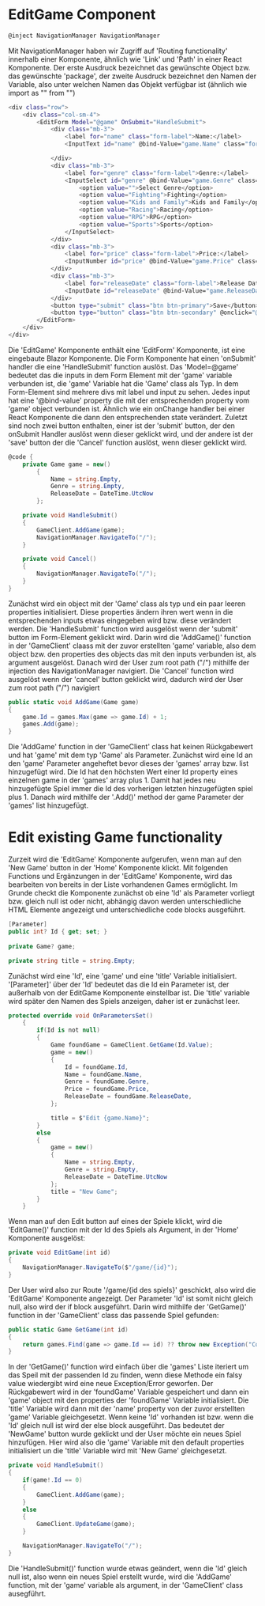 # EditGame Component

```csharp
@inject NavigationManager NavigationManager
```

Mit NavigationManager haben wir Zugriff auf 'Routing functionality' innerhalb einer Komponente, ähnlich wie 'Link' und 'Path' in einer React Komponente.
Der erste Ausdruck bezeichnet das gewünschte Object bzw. das gewünschte 'package', der zweite Ausdruck bezeichnet den Namen der Variable, also unter welchen Namen das Objekt verfügbar ist (ähnlich wie import as "" from "")

```bash
<div class="row">
    <div class="col-sm-4">
        <EditForm Model="@game" OnSubmit="HandleSubmit">
            <div class="mb-3">
                <label for="name" class="form-label">Name:</label>
                <InputText id="name" @bind-Value="game.Name" class="form-control"></InputText>

            </div>
            <div class="mb-3">
                <label for="genre" class="form-label">Genre:</label>
                <InputSelect id="genre" @bind-Value="game.Genre" class="form-select">
                    <option value="">Select Genre</option>
                    <option value="Fighting">Fighting</option>
                    <option value="Kids and Family">Kids and Family</option>
                    <option value="Racing">Racing</option>
                    <option value="RPG">RPG</option>
                    <option value="Sports">Sports</option>
                </InputSelect>
            </div>
            <div class="mb-3">
                <label for="price" class="form-label">Price:</label>
                <InputNumber id="price" @bind-Value="game.Price" class="form-control"></InputNumber>
            </div>
            <div class="mb-3">
                <label for="releaseDate" class="form-label">Release Date:</label>
                <InputDate id="releaseDate" @bind-Value="game.ReleaseDate" class="form-control"></InputDate>
            </div>
            <button type="submit" class="btn btn-primary">Save</button>
            <button type="button" class="btn btn-secondary" @onclick="@Cancel">Cancel</button>
        </EditForm>
    </div>
</div>
```

Die 'EditGame' Komponente enthält eine 'EditForm' Komponente, ist eine eingebaute Blazor Komponente. Die Form Komponente hat einen 'onSubmit' handler die eine 'HandleSubmit' function auslöst.
Das 'Model=@game' bedeutet das die inputs in dem Form Element mit der 'game' variable verbunden ist, die 'game' Variable hat die 'Game' class als Typ.
In dem Form-Element sind mehrere divs mit label und input zu sehen. Jedes input hat eine '@bind-value' property die mit der entsprechenden property vom 'game' object verbunden ist. Ähnlich wie ein onChange handler bei einer React Komponente die dann den entsprechenden state verändert.
Zuletzt sind noch zwei button enthalten, einer ist der 'submit' button, der den onSubmit Handler auslöst wenn dieser geklickt wird, und der andere ist der 'save' button der die 'Cancel' function auslöst, wenn dieser geklickt wird.

```csharp
@code {
    private Game game = new()
        {
            Name = string.Empty,
            Genre = string.Empty,
            ReleaseDate = DateTime.UtcNow
        };

    private void HandleSubmit()
    {
        GameClient.AddGame(game);
        NavigationManager.NavigateTo("/");
    }

    private void Cancel()
    {
        NavigationManager.NavigateTo("/");
    }
}
```

Zunächst wird ein object mit der 'Game' class als typ und ein paar leeren properties initialisiert. Diese properties ändern ihren wert wenn in die entsprechenden inputs etwas eingegeben wird bzw. diese verändert werden.
Die 'HandleSubmit' function wird ausgelöst wenn der 'submit' button im Form-Element geklickt wird.
Darin wird die 'AddGame()' function in der 'GameClient' claass mit der zuvor erstellten 'game' variable, also dem object bzw. den properties des objects das mit den inputs verbunden ist, als argument ausgelöst.
Danach wird der User zum root path ("/") mithilfe der injection des NavigationManager navigiert.
Die 'Cancel' function wird ausgelöst wenn der 'cancel' button geklickt wird, dadurch wird der User zum root path ("/") navigiert

```csharp
public static void AddGame(Game game)
{
    game.Id = games.Max(game => game.Id) + 1;
    games.Add(game);
}
```

Die 'AddGame' function in der 'GameClient' class hat keinen Rückgabewert und hat 'game' mit dem typ 'Game' als Parameter.
Zunächst wird eine Id an den 'game' Parameter angeheftet bevor dieses der 'games' array bzw. list hinzugefügt wird. Die Id hat den höchsten Wert einer Id property eines einzelnen game in der 'games' array plus 1. Damit hat jedes neu hinzugefügte Spiel immer die Id des vorherigen letzten hinzugefügten spiel plus 1.
Danach wird mithilfe der '.Add()' method der game Parameter der 'games' list hinzugefügt.


# Edit existing Game functionality
Zurzeit wird die 'EditGame' Komponente aufgerufen, wenn man auf den 'New Game' button in der 'Home' Komponente klickt.
Mit folgenden Functions und Ergänzungen in der 'EditGame' Komponente, wird das bearbeiten von bereits in der Liste vorhandenen Games ermöglicht. Im Grunde checkt die Komponente zunächst ob eine 'Id' als Parameter vorliegt bzw. gleich null ist oder nicht, abhängig davon werden unterschiedliche HTML Elemente angezeigt und unterschiedliche code blocks ausgeführt.

```csharp
[Parameter]
public int? Id { get; set; }
    
private Game? game;

private string title = string.Empty;
```
Zunächst wird eine 'Id', eine 'game' und eine 'title' Variable initialisiert.
'[Parameter]' über der 'Id' bedeutet das die Id ein Parameter ist, der außerhalb von der EditGame Komponente einstellbar ist.
Die 'title' variable wird später den Namen des Spiels anzeigen, daher ist er zunächst leer.

```csharp
protected override void OnParametersSet()
    {
        if(Id is not null)
        {
            Game foundGame = GameClient.GetGame(Id.Value);
            game = new()
            {
                Id = foundGame.Id,
                Name = foundGame.Name,
                Genre = foundGame.Genre,
                Price = foundGame.Price,
                ReleaseDate = foundGame.ReleaseDate,
            };

            title = $"Edit {game.Name}";
        }
        else
        {
            game = new()
            {
                Name = string.Empty,
                Genre = string.Empty,
                ReleaseDate = DateTime.UtcNow
            };
            title = "New Game";
        }
    }
```
Wenn man auf den Edit button auf eines der Spiele klickt, wird die 'EditGame()' function mit der Id des Spiels als Argument, in der 'Home' Komponente ausgelöst:

```csharp
private void EditGame(int id)
{
    NavigationManager.NavigateTo($"/game/{id}");
}
```
Der User wird also zur Route '/game/{id des spiels}' geschickt, also wird die 'EditGame' Komponente angezeigt.
Der Parameter 'Id' ist somit nicht gleich null, also wird der if block ausgeführt.
Darin wird mithilfe der 'GetGame()' function in der 'GameClient' class das passende Spiel gefunden:

```csharp
public static Game GetGame(int id)
{
    return games.Find(game => game.Id == id) ?? throw new Exception("Could not find game!");
}
```
In der 'GetGame()' function wird einfach über die 'games' Liste iteriert um das Speil mit der passenden Id zu finden, wenn diese Methode ein falsy value wiedergibt wird eine neue Exception/Error geworfen.
Der Rückgabewert wird in der 'foundGame' Variable gespeichert und dann ein 'game' object mit den properties der 'foundGame' Variable initialisiert.
Die 'title' Variable wird dann mit der 'name' property von der zuvor erstellten 'game' Variable gleichgesetzt.
Wenn keine 'Id' vorhanden ist bzw. wenn die 'Id' gleich null ist wird der else block ausgeführt.
Das bedeutet der 'NewGame' button wurde geklickt und der User möchte ein neues Spiel hinzufügen.
Hier wird also die 'game' Variable mit den default properties initialisiert un die 'title' Variable wird mit 'New Game' gleichgesetzt.

```csharp
private void HandleSubmit()
{
    if(game!.Id == 0)
    {
        GameClient.AddGame(game);
    }
    else
    {
        GameClient.UpdateGame(game);
    }

    NavigationManager.NavigateTo("/");
}
```
Die 'HandleSubmit()' function wurde etwas geändert, wenn die 'Id' gleich null ist, also wenn ein neues Spiel erstellt wurde, wird die 'AddGame' function, mit der 'game' variable als argument, in der 'GameClient' class ausegführt.